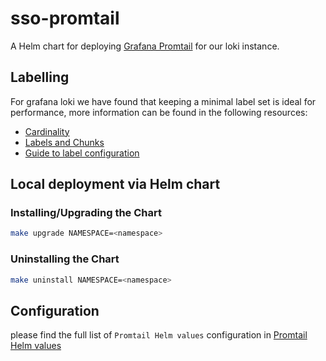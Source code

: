 # sso-promtail

A Helm chart for deploying [Grafana Promtail](https://github.com/grafana/helm-charts/tree/main/charts/promtail) for our loki instance.

## Labelling

For grafana loki we have found that keeping a minimal label set is ideal for performance, more information can be found in the following resources:

- [Cardinality](https://grafana.com/docs/loki/latest/get-started/labels/#cardinality)
- [Labels and Chunks](https://grafana.com/blog/2023/12/20/the-concise-guide-to-grafana-loki-everything-you-need-to-know-about-labels/)
- [Guide to label configuration](https://grafana.com/blog/2020/08/27/the-concise-guide-to-labels-in-loki/)

## Local deployment via Helm chart

### Installing/Upgrading the Chart

```sh
make upgrade NAMESPACE=<namespace>
```

### Uninstalling the Chart

```sh
make uninstall NAMESPACE=<namespace>
```

## Configuration

please find the full list of `Promtail Helm values` configuration in [Promtail Helm values](https://github.com/grafana/helm-charts/blob/main/charts/promtail/values.yaml)
